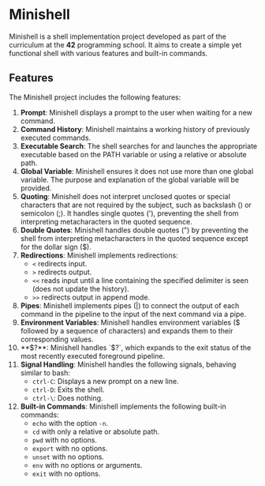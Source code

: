 # Minishell

Minishell is a shell implementation project developed as part of the curriculum at the **42** programming school. It aims to create a simple yet functional shell with various features and built-in commands.

## Features

The Minishell project includes the following features:

1. **Prompt**: Minishell displays a prompt to the user when waiting for a new command.
2. **Command History**: Minishell maintains a working history of previously executed commands.
3. **Executable Search**: The shell searches for and launches the appropriate executable based on the PATH variable or using a relative or absolute path.
4. **Global Variable**: Minishell ensures it does not use more than one global variable. The purpose and explanation of the global variable will be provided.
5. **Quoting**: Minishell does not interpret unclosed quotes or special characters that are not required by the subject, such as backslash (\) or semicolon (;). It handles single quotes ('), preventing the shell from interpreting metacharacters in the quoted sequence.
6. **Double Quotes**: Minishell handles double quotes (") by preventing the shell from interpreting metacharacters in the quoted sequence except for the dollar sign ($).
7. **Redirections**: Minishell implements redirections:
   - `<` redirects input.
   - `>` redirects output.
   - `<<` reads input until a line containing the specified delimiter is seen (does not update the history).
   - `>>` redirects output in append mode.
8. **Pipes**: Minishell implements pipes (|) to connect the output of each command in the pipeline to the input of the next command via a pipe.
9. **Environment Variables**: Minishell handles environment variables ($ followed by a sequence of characters) and expands them to their corresponding values.
10. **$?**: Minishell handles `$?`, which expands to the exit status of the most recently executed foreground pipeline.
11. **Signal Handling**: Minishell handles the following signals, behaving similar to bash:
    - `ctrl-C`: Displays a new prompt on a new line.
    - `ctrl-D`: Exits the shell.
    - `ctrl-\`: Does nothing.
12. **Built-in Commands**: Minishell implements the following built-in commands:
    - `echo` with the option `-n`.
    - `cd` with only a relative or absolute path.
    - `pwd` with no options.
    - `export` with no options.
    - `unset` with no options.
    - `env` with no options or arguments.
    - `exit` with no options.
